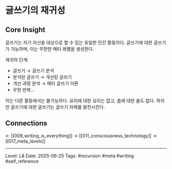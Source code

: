 # 글쓰기의 재귀성

## Core Insight
글쓰기는 자기 자신을 대상으로 할 수 있는 유일한 인간 활동이다. 글쓰기에 대한 글쓰기가 가능하며, 이는 무한한 메타 레벨을 생성한다.

재귀의 단계:
- 글쓰기 → 글쓰기 분석
- 분석된 글쓰기 → 개선된 글쓰기
- 개선 과정 분석 → 메타 글쓰기 이론
- 무한 반복...

이는 다른 활동에서는 불가능하다. 요리에 대한 요리는 없고, 춤에 대한 춤도 없다. 하지만 글쓰기에 대한 글쓰기는 글쓰기 자체를 발전시킨다.

## Connections
← [[009_writing_is_everything]]
→ [[011_consciousness_technology]]
→ [[017_meta_levels]]

---
Level: L8
Date: 2025-06-25
Tags: #recursion #meta #writing #self_reference